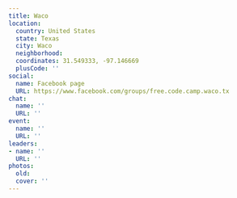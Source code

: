 ```yaml
---
title: Waco
location:
  country: United States
  state: Texas
  city: Waco
  neighborhood: 
  coordinates: 31.549333, -97.146669
  plusCode: ''
social:
  name: Facebook page
  URL: https://www.facebook.com/groups/free.code.camp.waco.tx
chat:
  name: ''
  URL: ''
event:
  name: ''
  URL: ''
leaders:
- name: ''
  URL: ''
photos:
  old: 
  cover: ''
---
```

